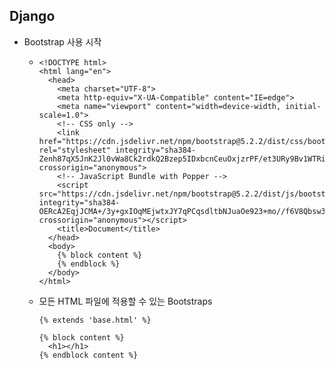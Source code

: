 ## Django

* Bootstrap 사용 시작

  * ```django
    <!DOCTYPE html>
    <html lang="en">
      <head>
        <meta charset="UTF-8">
        <meta http-equiv="X-UA-Compatible" content="IE=edge">
        <meta name="viewport" content="width=device-width, initial-scale=1.0">
        <!-- CSS only -->
        <link href="https://cdn.jsdelivr.net/npm/bootstrap@5.2.2/dist/css/bootstrap.min.css" rel="stylesheet" integrity="sha384-Zenh87qX5JnK2Jl0vWa8Ck2rdkQ2Bzep5IDxbcnCeuOxjzrPF/et3URy9Bv1WTRi" crossorigin="anonymous">
        <!-- JavaScript Bundle with Popper -->
        <script src="https://cdn.jsdelivr.net/npm/bootstrap@5.2.2/dist/js/bootstrap.bundle.min.js" integrity="sha384-OERcA2EqjJCMA+/3y+gxIOqMEjwtxJY7qPCqsdltbNJuaOe923+mo//f6V8Qbsw3" crossorigin="anonymous"></script>
        <title>Document</title>
      </head>
      <body>
        {% block content %}
        {% endblock %}
      </body>
    </html>
    ```

  

  * 모든 HTML 파일에 적용할 수 있는 Bootstraps

    ```django
    {% extends 'base.html' %}
    
    {% block content %}
      <h1></h1>
    {% endblock content %}
    ```

    



